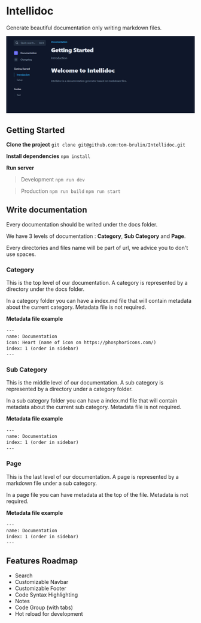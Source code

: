 # Intellidoc

Generate beautiful documentation only writing markdown files.

![Preview](preview.png)

## Getting Started

**Clone the project**
`git clone git@github.com:tom-brulin/Intellidoc.git`

**Install dependencies**
`npm install`

**Run server**

> Development
> `npm run dev`

> Production
> `npm run build`
> `npm run start`

## Write documentation

Every documentation should be writed under the docs folder.

We have 3 levels of documentation : **Category**, **Sub Category** and **Page**.

Every directories and files name will be part of url, we advice you to don't use spaces.

### Category

This is the top level of our documentation.
A category is represented by a directory under the docs folder.

In a category folder you can have a index.md file that will contain metadata about the current category. Metadata file is not required.

**Metadata file example**
```
---
name: Documentation
icon: Heart (name of icon on https://phosphoricons.com/)
index: 1 (order in sidebar)
---
```

### Sub Category

This is the middle level of our documentation.
A sub category is represented by a directory under a category folder.

In a sub category folder you can have a index.md file that will contain metadata about the current sub category. Metadata file is not required.

**Metadata file example**
```
---
name: Documentation
index: 1 (order in sidebar)
---
```

### Page

This is the last level of our documentation.
A page is represented by a markdown file under a sub category.

In a page file you can have metadata at the top of the file. Metadata is not required.

**Metadata file example**
```
---
name: Documentation
index: 1 (order in sidebar)
---
```

## Features Roadmap

- Search
- Customizable Navbar
- Customizable Footer
- Code Syntax Highlighting
- Notes
- Code Group (with tabs)
- Hot reload for development

